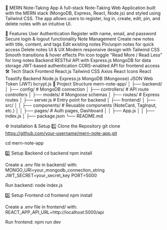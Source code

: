 📒 MERN Note-Taking App
A full-stack Note-Taking Web Application built with the MERN stack (MongoDB, Express, React, Node.js) and styled using Tailwind CSS.
The app allows users to register, log in, create, edit, pin, and delete notes with an intuitive UI.

🚀 Features
User Authentication
Register with name, email, and password
Secure login & logout functionality
Note Management
Create new notes with title, content, and tags
Edit existing notes
Pin/unpin notes for quick access
Delete notes
UI & UX
Modern responsive design with Tailwind CSS
Smooth transitions & hover effects
Pin icon toggle
"Read More / Read Less" for long notes
Backend
RESTful API with Express.js
MongoDB for data storage
JWT-based authentication
CORS-enabled API for frontend access
🛠️ Tech Stack
Frontend
React.js
Tailwind CSS
Axios
React Icons
React Toastify
Backend
Node.js
Express.js
MongoDB (Mongoose)
JSON Web Token (JWT)
bcrypt.js
📂 Project Structure
mern-note-app/ │ ├── backend/ │ ├── config/ # MongoDB connection │ ├── controllers/ # API route controllers │ ├── models/ # Mongoose schemas │ ├── routes/ # Express routes │ ├── server.js # Entry point for backend │ ├── frontend/ │ ├── src/ │ │ ├── components/ # Reusable components (NoteCard, TagInput, etc.) │ │ ├── pages/ # Auth pages, Dashboard │ │ ├── App.js │ │ ├── index.js │ ├── package.json └── README.md

⚙️ Installation & Setup
1️⃣ Clone the Repository
git clone https://github.com/your-username/mern-note-app.git

cd mern-note-app

2️⃣ Setup Backend
cd backend
npm install


Create a .env file in backend/ with:
MONGO_URI=your_mongodb_connection_string
JWT_SECRET=your_secret_key
PORT=5000

Run backend:
node index.js

3️⃣ Setup Frontend
cd frontend
npm install

Create a .env file in frontend/ with:
REACT_APP_API_URL=http://localhost:5000/api

Run frontend:
npm run dev
